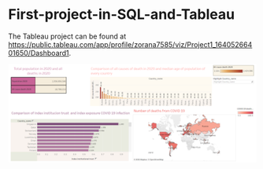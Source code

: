 # First-project-in-SQL-and-Tableau
The Tableau project can be found at https://public.tableau.com/app/profile/zorana7585/viz/Project1_16405266401650/Dashboard1.

![Dashboard](https://github.com/AZorana/First-project-in-SQL-and-Tableau/blob/main/tableau1.png)

